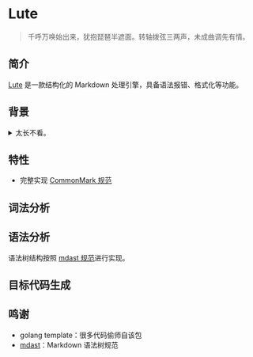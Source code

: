 # Lute

> 千呼万唤始出来，犹抱琵琶半遮面。转轴拨弦三两声，未成曲调先有情。

## 简介

[Lute](https://github.com/b3log/lute) 是一款结构化的 Markdown 处理引擎，具备语法报错、格式化等功能。

## 背景

<details>
<summary>太长不看。</summary>
<br>

关于如果实现一个 Markdown 处理器，网上众说纷纭。有的人说 Markdown 适合用正则解析，因为文法规则太简单；也有的人说 Markdown 可以用编译原理来处理，正则太难维护。

我赞同后者。之前我一直在使用其他 Markdown 处理器，他们或多或少都有些“瑕疵”：

* 对标准规范的支持不一致
* 对“怪异”的文本处理非常耗时，甚至挂死
* **对中文支持不好**

Lute 的目标是构建一个结构化的 Markdown 引擎。所谓的“结构化”指的是从输入的 MD 文本构建抽象语法树，通过操作树来进行格式化、HTML 输出等。

除了结构化，追求高性能也是很重要的目标。
</details>

## 特性

* 完整实现 [CommonMark 规范](https://spec.commonmark.org)

## 词法分析


## 语法分析

语法树结构按照 [mdast 规范](https://github.com/syntax-tree/mdast)进行实现。

## 目标代码生成

## 鸣谢

* golang template：很多代码偷师自该包
* [mdast](https://github.com/syntax-tree/mdast)：Markdown 语法树规范
